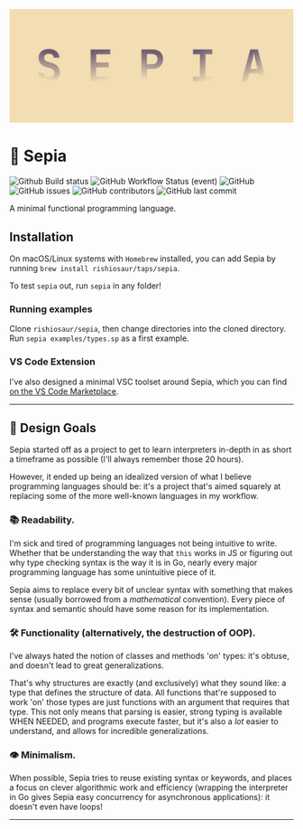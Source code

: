 ![](assets/banner.svg)
# 🌇 Sepia
![Github Build status](https://img.shields.io/github/workflow/status/rishiosaur/sepia/build?event=push&style=flat-square)
![GitHub Workflow Status (event)](https://img.shields.io/github/workflow/status/rishiosaur/sepia/lint?event=push&label=lint&style=flat-square)
![GitHub](https://img.shields.io/github/license/rishiosaur/sepia?style=flat-square)
![GitHub issues](https://img.shields.io/github/issues/rishiosaur/sepia?style=flat-square)
![GitHub contributors](https://img.shields.io/github/contributors/rishiosaur/sepia?style=flat-square)
![GitHub last commit](https://img.shields.io/github/last-commit/rishiosaur/sepia?style=flat-square)

A minimal functional programming language.

## Installation

On macOS/Linux systems with `Homebrew` installed, you can add Sepia by running `brew install rishiosaur/taps/sepia`.

To test `sepia` out, run `sepia` in any folder!

### Running examples

Clone `rishiosaur/sepia`, then change directories into the cloned directory. Run `sepia examples/types.sp` as a first example.

### VS Code Extension

I've also designed a minimal VSC toolset around Sepia, which you can find [on the VS Code Marketplace](https://marketplace.visualstudio.com/items?itemName=rishiosaur.sepia).

---

## 🎨 Design Goals
Sepia started off as a project to get to learn interpreters in-depth in as short a timeframe as possible (I'll always remember those 20 hours).

However, it ended up being an idealized version of what I believe programming languages should be: it's a project that's aimed squarely at replacing some of the more well-known languages in my workflow.

### 📚 Readability.

I'm sick and tired of programming languages not being intuitive to write. Whether that be understanding the way that `this` works in JS or figuring out why type checking syntax is the way it is in Go, nearly every major programming language has some unintuitive piece of it.

Sepia aims to replace every bit of unclear syntax with something that makes sense (usually borrowed from a *mathematical* convention). Every piece of syntax and semantic should have some reason for its implementation.

### 🛠 Functionality (alternatively, the destruction of OOP).

I've always hated the notion of classes and methods 'on' types: it's obtuse, and doesn't lead to great generalizations.

That's why structures are exactly (and exclusively) what they sound like: a type that defines the structure of data. All functions that're supposed to work 'on' those types are just functions with an argument that requires that type. This not only means that parsing is easier, strong typing is available WHEN NEEDED, and programs execute faster, but it's also a *lot* easier to understand, and allows for incredible generalizations.

### 👁 Minimalism.

When possible, Sepia tries to reuse existing syntax or keywords, and places a focus on clever algorithmic work and efficiency (wrapping the interpreter in Go gives Sepia easy concurrency for asynchronous applications): it doesn't even have loops!

---